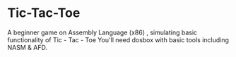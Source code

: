 # Tic-Tac-Toe
A beginner game on Assembly Language (x86) , simulating basic functionality of Tic - Tac - Toe
You'll need dosbox with basic tools including NASM & AFD.
